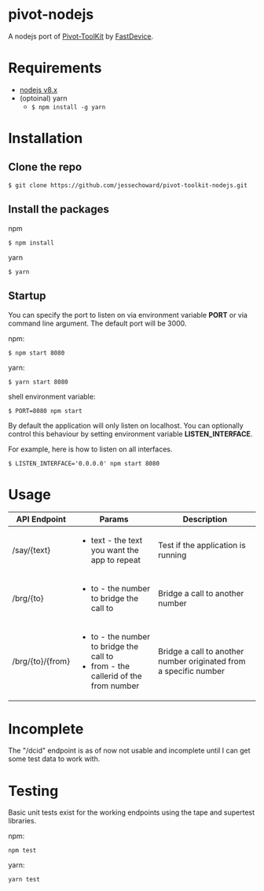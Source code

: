 # pivot-nodejs
A nodejs port of [Pivot-ToolKit](https://github.com/fastdevice/Pivot-ToolKit.git) by [FastDevice](https://www.fastdeviceusa.com/).

# Requirements
* [nodejs v8.x](https://nodejs.org/en/download/)
* (optoinal) yarn
  * ```$ npm install -g yarn```

# Installation
## Clone the repo
```shell
$ git clone https://github.com/jessechoward/pivot-toolkit-nodejs.git
```

## Install the packages
npm
```shell
$ npm install
```

yarn
```shell
$ yarn
```

## Startup
You can specify the port to listen on via environment variable **PORT** or via command line argument. The default port will be 3000.

npm:
```shell
$ npm start 8080
```
yarn:
```shell
$ yarn start 8080
```

shell environment variable:
```shell
$ PORT=8080 npm start
```

By default the application will only listen on localhost. You can optionally control this behaviour by setting environment variable **LISTEN_INTERFACE**.

For example, here is how to listen on all interfaces.
```shell
$ LISTEN_INTERFACE='0.0.0.0' npm start 8080
```

# Usage
|API Endpoint|Params|Description|
|------------|------|-----------|
|/say/{text}|<ul><li>text - the text you want the app to repeat</li></ul>|Test if the application is running|
|/brg/{to}|<ul><li>to - the number to bridge the call to|Bridge a call to another number|
|/brg/{to}/{from}|<ul><li>to - the number to bridge the call to</li><li>from - the callerid of the from number</li></ul>|Bridge a call to another number originated from a specific number|

# Incomplete
The "/dcid" endpoint is as of now not usable and incomplete until I can get some test data to work with.

# Testing
Basic unit tests exist for the working endpoints using the tape and supertest libraries.

npm:
```shell
npm test
```

yarn:
```shell
yarn test
```